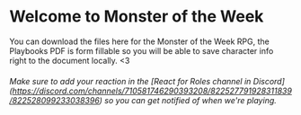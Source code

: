 # Welcome to Monster of the Week

You can download the files here for the Monster of the Week RPG, the Playbooks PDF is form fillable so you will be able to save character info right to the document locally. <3

###### Make sure to add your reaction in the [React for Roles channel in Discord] (https://discord.com/channels/710581746290393208/822527791928311839/822528099233038396) so you can get notified of when we're playing.
